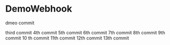 # DemoWebhook

dmeo commit

third commit
 4th commit
5th commit
6th commit
7th commit
8th commit
9th commit
10 th commit
11th commit
12th commit
13th commit
